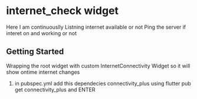 # internet_check widget

Here I am continuouslly Listning internet available or not Ping the server if interet on and working or  not

## Getting Started

Wrapping the root widget with custom InternetConnectivity Widget so it will show ontime
internet changes 

1. in pubspec.yml 
   add this dependecies connectivity_plus 
   using flutter pub get connectivity_plus and ENTER 


